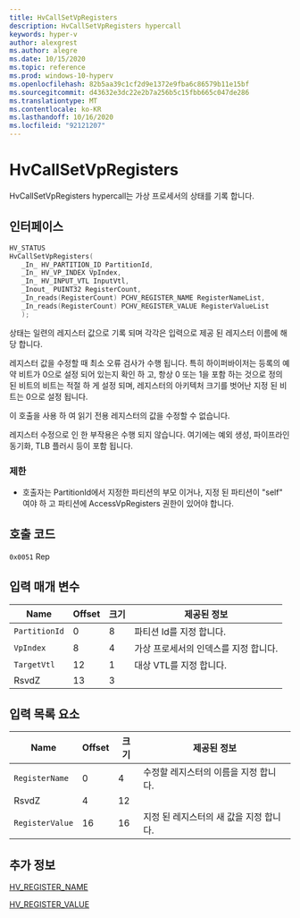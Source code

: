 ```yaml
---
title: HvCallSetVpRegisters
description: HvCallSetVpRegisters hypercall
keywords: hyper-v
author: alexgrest
ms.author: alegre
ms.date: 10/15/2020
ms.topic: reference
ms.prod: windows-10-hyperv
ms.openlocfilehash: 82b5aa39c1cf2d9e1372e9fba6c86579b11e15bf
ms.sourcegitcommit: d43632e3dc22e2b7a256b5c15fbb665c047de286
ms.translationtype: MT
ms.contentlocale: ko-KR
ms.lasthandoff: 10/16/2020
ms.locfileid: "92121207"
---
```

# <a name="hvcallsetvpregisters"></a>HvCallSetVpRegisters

HvCallSetVpRegisters hypercall는 가상 프로세서의 상태를 기록 합니다.

## <a name="interface"></a>인터페이스

 ```c
HV_STATUS
HvCallSetVpRegisters(
    _In_ HV_PARTITION_ID PartitionId,
    _In_ HV_VP_INDEX VpIndex,
    _In_ HV_INPUT_VTL InputVtl,
    _Inout_ PUINT32 RegisterCount,
    _In_reads(RegisterCount) PCHV_REGISTER_NAME RegisterNameList,
    _In_reads(RegisterCount) PCHV_REGISTER_VALUE RegisterValueList
    );
 ```

상태는 일련의 레지스터 값으로 기록 되며 각각은 입력으로 제공 된 레지스터 이름에 해당 합니다.

레지스터 값을 수정할 때 최소 오류 검사가 수행 됩니다. 특히 하이퍼바이저는 등록의 예약 비트가 0으로 설정 되어 있는지 확인 하 고, 항상 0 또는 1을 포함 하는 것으로 정의 된 비트의 비트는 적절 하 게 설정 되며, 레지스터의 아키텍처 크기를 벗어난 지정 된 비트는 0으로 설정 됩니다.

이 호출을 사용 하 여 읽기 전용 레지스터의 값을 수정할 수 없습니다.

레지스터 수정으로 인 한 부작용은 수행 되지 않습니다. 여기에는 예외 생성, 파이프라인 동기화, TLB 플러시 등이 포함 됩니다.

### <a name="restrictions"></a>제한

- 호출자는 PartitionId에서 지정한 파티션의 부모 이거나, 지정 된 파티션이 "self" 여야 하 고 파티션에 AccessVpRegisters 권한이 있어야 합니다.

## <a name="call-code"></a>호출 코드

`0x0051` Rep

## <a name="input-parameters"></a>입력 매개 변수

| Name                    | Offset     | 크기     | 제공된 정보                      |
|-------------------------|------------|----------|-------------------------------------------|
| `PartitionId`           | 0          | 8        | 파티션 Id를 지정 합니다.               |
| `VpIndex`               | 8          | 4        | 가상 프로세서의 인덱스를 지정 합니다. |
| `TargetVtl`             | 12         | 1        | 대상 VTL를 지정 합니다.                 |
| RsvdZ                   | 13         | 3        |                                           |

## <a name="input-list-element"></a>입력 목록 요소

| Name                    | Offset     | 크기     | 제공된 정보                      |
|-------------------------|------------|----------|-------------------------------------------|
| `RegisterName`          | 0          | 4        | 수정할 레지스터의 이름을 지정 합니다. |
| RsvdZ                   | 4          | 12       |                                           |
| `RegisterValue`         | 16         | 16       | 지정 된 레지스터의 새 값을 지정 합니다. |

## <a name="see-also"></a>추가 정보

[HV_REGISTER_NAME](../datatypes/HV_REGISTER_NAME.md)

[HV_REGISTER_VALUE](../datatypes/HV_REGISTER_VALUE.md)
